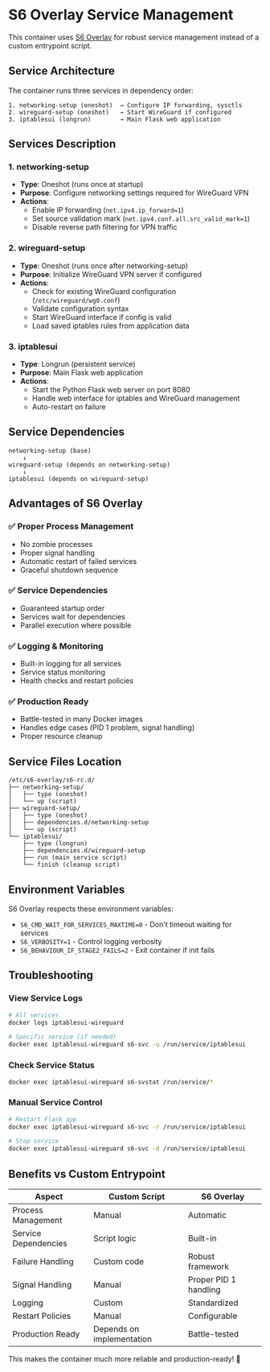 # S6 Overlay Service Management

This container uses [S6 Overlay](https://github.com/just-containers/s6-overlay) for robust service management instead of a custom entrypoint script.

## Service Architecture

The container runs three services in dependency order:

```
1. networking-setup (oneshot)  → Configure IP forwarding, sysctls
2. wireguard-setup (oneshot)   → Start WireGuard if configured  
3. iptablesui (longrun)        → Main Flask web application
```

## Services Description

### 1. networking-setup
- **Type**: Oneshot (runs once at startup)
- **Purpose**: Configure networking settings required for WireGuard VPN
- **Actions**:
  - Enable IP forwarding (`net.ipv4.ip_forward=1`)
  - Set source validation mark (`net.ipv4.conf.all.src_valid_mark=1`)
  - Disable reverse path filtering for VPN traffic

### 2. wireguard-setup  
- **Type**: Oneshot (runs once after networking-setup)
- **Purpose**: Initialize WireGuard VPN server if configured
- **Actions**:
  - Check for existing WireGuard configuration (`/etc/wireguard/wg0.conf`)
  - Validate configuration syntax
  - Start WireGuard interface if config is valid
  - Load saved iptables rules from application data

### 3. iptablesui
- **Type**: Longrun (persistent service)
- **Purpose**: Main Flask web application
- **Actions**:
  - Start the Python Flask web server on port 8080
  - Handle web interface for iptables and WireGuard management
  - Auto-restart on failure

## Service Dependencies

```
networking-setup (base)
    ↓
wireguard-setup (depends on networking-setup)
    ↓  
iptablesui (depends on wireguard-setup)
```

## Advantages of S6 Overlay

### ✅ **Proper Process Management**
- No zombie processes
- Proper signal handling
- Automatic restart of failed services
- Graceful shutdown sequence

### ✅ **Service Dependencies** 
- Guaranteed startup order
- Services wait for dependencies
- Parallel execution where possible

### ✅ **Logging & Monitoring**
- Built-in logging for all services
- Service status monitoring
- Health checks and restart policies

### ✅ **Production Ready**
- Battle-tested in many Docker images
- Handles edge cases (PID 1 problem, signal handling)
- Proper resource cleanup

## Service Files Location

```
/etc/s6-overlay/s6-rc.d/
├── networking-setup/
│   ├── type (oneshot)
│   └── up (script)
├── wireguard-setup/
│   ├── type (oneshot) 
│   ├── dependencies.d/networking-setup
│   └── up (script)
└── iptablesui/
    ├── type (longrun)
    ├── dependencies.d/wireguard-setup
    ├── run (main service script)
    └── finish (cleanup script)
```

## Environment Variables

S6 Overlay respects these environment variables:

- `S6_CMD_WAIT_FOR_SERVICES_MAXTIME=0` - Don't timeout waiting for services
- `S6_VERBOSITY=1` - Control logging verbosity
- `S6_BEHAVIOUR_IF_STAGE2_FAILS=2` - Exit container if init fails

## Troubleshooting

### View Service Logs
```bash
# All services
docker logs iptablesui-wireguard

# Specific service (if needed)
docker exec iptablesui-wireguard s6-svc -u /run/service/iptablesui
```

### Check Service Status
```bash
docker exec iptablesui-wireguard s6-svstat /run/service/*
```

### Manual Service Control
```bash
# Restart Flask app
docker exec iptablesui-wireguard s6-svc -r /run/service/iptablesui

# Stop service
docker exec iptablesui-wireguard s6-svc -d /run/service/iptablesui
```

## Benefits vs Custom Entrypoint

| Aspect | Custom Script | S6 Overlay |
|--------|---------------|------------|
| Process Management | Manual | Automatic |
| Service Dependencies | Script logic | Built-in |
| Failure Handling | Custom code | Robust framework |
| Signal Handling | Manual | Proper PID 1 handling |
| Logging | Custom | Standardized |
| Restart Policies | Manual | Configurable |
| Production Ready | Depends on implementation | Battle-tested |

This makes the container much more reliable and production-ready! 🚀